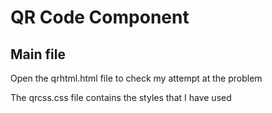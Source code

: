 # QR Code Component

## Main file
Open the qrhtml.html file to check my attempt at the problem

The qrcss.css file contains the styles that I have used